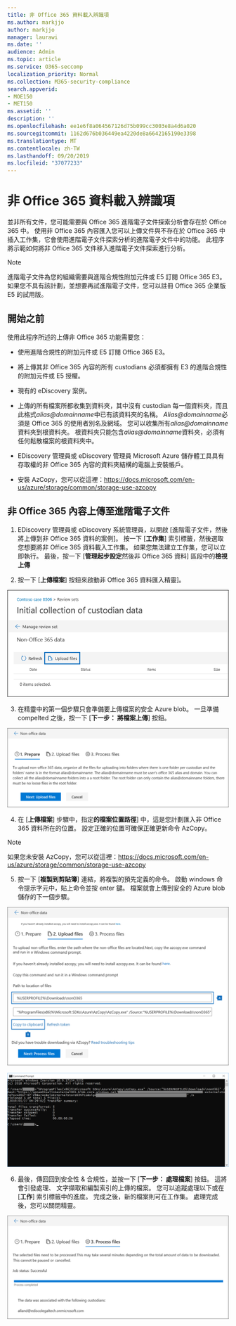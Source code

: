 ```yaml
---
title: 非 Office 365 資料載入辨識項
ms.author: markjjo
author: markjjo
manager: laurawi
ms.date: ''
audience: Admin
ms.topic: article
ms.service: O365-seccomp
localization_priority: Normal
ms.collection: M365-security-compliance
search.appverid:
- MOE150
- MET150
ms.assetid: ''
description: ''
ms.openlocfilehash: ee1e6f8a064567126d75b099cc3003e8a4d6a020
ms.sourcegitcommit: 1162d676b036449ea4220de8a6642165190e3398
ms.translationtype: MT
ms.contentlocale: zh-TW
ms.lasthandoff: 09/20/2019
ms.locfileid: "37077233"
---
```

# <a name="load-non-office-365-data-into-evidence"></a>非 Office 365 資料載入辨識項

並非所有文件，您可能需要與 Office 365 進階電子文件探索分析會存在於 Office 365 中。 使用非 Office 365 內容匯入您可以上傳文件與不存在於 Office 365 中插入工作集，它會使用進階電子文件探索分析的進階電子文件中的功能。 此程序將示範如何將非 Office 365 文件移入進階電子文件探索進行分析。

>[!Note]
>進階電子文件為您的組織需要與進階合規性附加元件或 E5 訂閱 Office 365 E3。 如果您不具有該計劃，並想要再試進階電子文件，您可以註冊 Office 365 企業版 E5 的試用版。

## <a name="before-you-begin"></a>開始之前
使用此程序所述的上傳非 Office 365 功能需要您：

- 使用進階合規性的附加元件或 E5 訂閱 Office 365 E3。

- 將上傳其非 Office 365 內容的所有 custodians 必須都擁有 E3 的進階合規性的附加元件或 E5 授權。

- 現有的 eDiscovery 案例。

- 上傳的所有檔案所都收集到資料夾，其中沒有 custodian 每一個資料夾，而且此格式*alias@domainname*中已有該資料夾的名稱。 *Alias@domainname*必須是 Office 365 的使用者別名及網域。 您可以收集所有*alias@domainname*資料夾到根資料夾。 根資料夾只能包含*alias@domainname*資料夾，必須有任何鬆散檔案的根資料夾中。

- EDiscovery 管理員或 eDiscovery 管理員 Microsoft Azure 儲存體工具具有存取權的非 Office 365 內容的資料夾結構的電腦上安裝帳戶。

- 安裝 AzCopy，您可以從這裡：https://docs.microsoft.com/en-us/azure/storage/common/storage-use-azcopy

## <a name="upload-non-office-365-content-into-advanced-ediscovery"></a>非 Office 365 內容上傳至進階電子文件

1. EDiscovery 管理員或 eDiscovery 系統管理員，以開啟 [進階電子文件，然後將上傳到非 Office 365 資料的案例]。  按一下 [**工作集**] 索引標籤，然後選取您想要將非 Office 365 資料載入工作集。  如果您無法建立工作集，您可以立即執行。  最後，按一下 [**管理起步設定**然後非 Office 365 資料] 區段中的**檢視上傳**

2. 按一下 [**上傳檔案**] 按鈕來啟動非 Office 365 資料匯入精靈]。

![上傳檔案](media/574f4059-4146-4058-9df3-ec97cf28d7c7.png)

3. 在精靈中的第一個步驟只會準備要上傳檔案的安全 Azure blob。  一旦準備 compelted 之後，按一下 [**下一步： 將檔案上傳**] 按鈕。

![非 Office 365 匯入-準備](media/0670a347-a578-454a-9b3d-e70ef47aec57.png)
 
4. 在 [**上傳檔案**] 步驟中，指定**的檔案位置路徑**] 中，這是您計劃匯入非 Office 365 資料所在的位置。  設定正確的位置可確保正確更新命令 AzCopy。

> [!NOTE]
> 如果您未安裝 AzCopy，您可以從這裡：https://docs.microsoft.com/en-us/azure/storage/common/storage-use-azcopy

5. 按一下 [**複製到剪貼簿**] 連結，將複製的預先定義的命令。 啟動 windows 命令提示字元中，貼上命令並按 enter 鍵。  檔案就會上傳到安全的 Azure blob 儲存的下一個步驟。

![非-Office 365 匯入-上傳檔案](media/3ea53b5d-7f9b-4dfc-ba63-90a38c14d41a.png)

![非 Office 365 匯入-AzCopy](media/504e2dbe-f36f-4f36-9b08-04aea85d8250.png)

6. 最後，傳回回到安全性 & 合規性，並按一下 [**下一步： 處理檔案**] 按鈕。  這將會引發處理、 文字擷取和編製索引的上傳的檔案。  您可以追蹤處理以下或在 [**工作**] 索引標籤中的進度。 完成之後，新的檔案則可在工作集。  處理完成後，您可以關閉精靈。

![非-Office 365 匯入的程序檔案](media/218b1545-416a-4a9f-9b25-3b70e8508f67.png)

